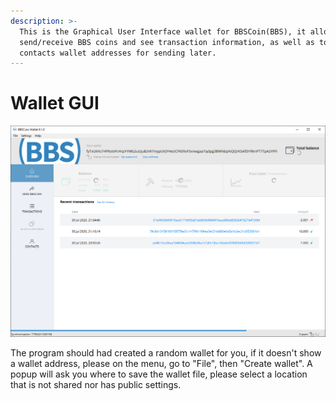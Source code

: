 ```yaml
---
description: >-
  This is the Graphical User Interface wallet for BBSCoin(BBS), it allows you to
  send/receive BBS coins and see transaction information, as well as to store
  contacts wallet addresses for sending later.
---
```


# Wallet GUI

![BBSCoin GUI Wallet (test wallet)](<../../.gitbook/assets/image (3).png>)

The program should had created a random wallet for you, if it doesn't show a wallet address, please on the menu, go to "File", then "Create wallet". A popup will ask you where to save the wallet file, please select a location that is not shared nor has public settings.
